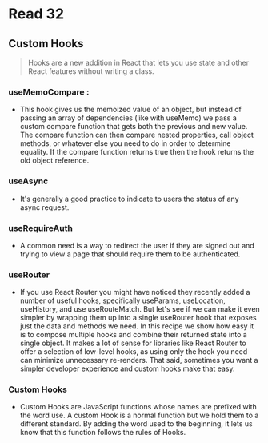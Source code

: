 # Read 32

## Custom Hooks

> Hooks are a new addition in React that lets you use state and other React features without writing a class.

### useMemoCompare :

- This hook gives us the memoized value of an object, but instead of passing an array of dependencies
  (like with useMemo) we pass a custom compare function that gets both the previous and new value. The compare function can then compare nested properties, call object methods, or whatever else you need to do in order to determine equality. If the compare function returns true then the hook returns the old object reference.

### useAsync

- It's generally a good practice to indicate to users the status of any async request.

### useRequireAuth

- A common need is a way to redirect the user if they are signed out and trying to view a page that should require them
  to be authenticated.

### useRouter

- If you use React Router you might have noticed they recently added a number of useful hooks, specifically useParams,
  useLocation, useHistory, and use useRouteMatch. But let's see if we can make it even simpler by wrapping them up into a single useRouter hook that exposes just the data and methods we need. In this recipe we show how easy it is to compose multiple hooks and combine their returned state into a single object. It makes a lot of sense for libraries like React Router to offer a selection of low-level hooks, as using only the hook you need can minimize unnecessary re-renders. That said, sometimes you want a simpler developer experience and custom hooks make that easy.

### Custom Hooks

- Custom Hooks are JavaScript functions whose names are prefixed with the word use. A custom Hook is a normal function
  but we hold them to a different standard. By adding the word used to the beginning, it lets us know that this function follows the rules of Hooks.
